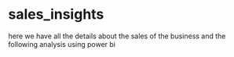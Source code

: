 # sales_insights
here we have all the details about the sales of the business and the following analysis using power bi
